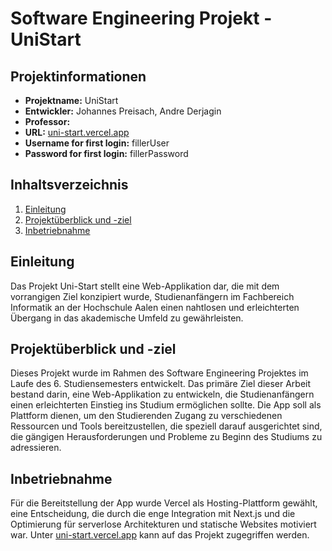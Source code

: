 # Software Engineering Projekt - UniStart

## Projektinformationen

-   **Projektname:** UniStart
-   **Entwickler:** Johannes Preisach, Andre Derjagin
-   **Professor:**
-   **URL:** [uni-start.vercel.app](https://uni-start.vercel.app/)
-   **Username for first login:** fillerUser
-   **Password for first login:** fillerPassword

## Inhaltsverzeichnis

1. [Einleitung](#einleitung)
2. [Projektüberblick und -ziel](#projektüberblick)
3. [Inbetriebnahme](#inbetriebnahme)

## Einleitung

Das Projekt Uni-Start stellt eine Web-Applikation dar, die mit dem vorrangigen Ziel konzipiert wurde, Studienanfängern im Fachbereich Informatik an der Hochschule Aalen einen nahtlosen und erleichterten Übergang in das akademische Umfeld zu gewährleisten.

## Projektüberblick und -ziel

Dieses Projekt wurde im Rahmen des Software Engineering Projektes im Laufe des 6. Studiensemesters entwickelt. Das primäre Ziel dieser Arbeit bestand darin, eine Web-Applikation zu entwickeln, die Studienanfängern einen erleichterten Einstieg ins Studium ermöglichen sollte. Die App soll als Plattform dienen, um den Studierenden Zugang zu verschiedenen Ressourcen und Tools bereitzustellen, die speziell darauf ausgerichtet sind, die gängigen Herausforderungen und Probleme zu Beginn des Studiums zu adressieren.

## Inbetriebnahme

Für die Bereitstellung der App wurde Vercel als Hosting-Plattform gewählt, eine Entscheidung, die durch die enge Integration mit Next.js und die Optimierung für serverlose Architekturen und statische Websites motiviert war. Unter [uni-start.vercel.app](https://uni-start.vercel.app/) kann auf das Projekt zugegriffen werden.
